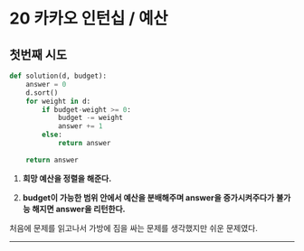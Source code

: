 # 20 카카오 인턴십 / 예산

## 첫번째 시도

```python
def solution(d, budget):
    answer = 0
    d.sort()
    for weight in d:
        if budget-weight >= 0:
            budget -= weight
            answer += 1
        else:
            return answer
    
    return answer
```

1. __희망 예산을 정렬을 해준다.__

2. __budget이 가능한 범위 안에서 예산을 분배해주며 answer을 증가시켜주다가 불가능 해지면 answer을 리턴한다.__



처음에 문제를 읽고나서 가방에 짐을 싸는 문제를 생각했지만 쉬운 문제였다.



---

